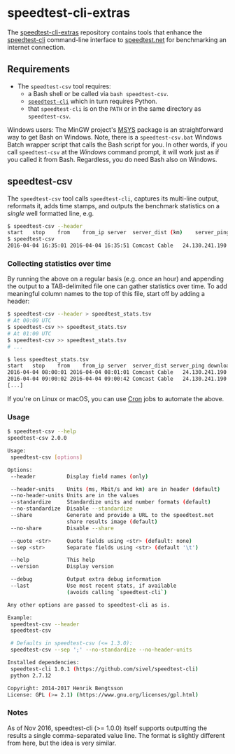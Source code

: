 # speedtest-cli-extras

The [speedtest-cli-extras] repository contains tools that enhance the
[speedtest-cli] command-line interface to [speedtest.net] for benchmarking an
internet connection.

## Requirements

* The `speedtest-csv` tool requires:
  - a Bash shell or be called via `bash speedtest-csv`.
  - [`speedtest-cli`](https://github.com/sivel/speedtest-cli) which in turn
    requires Python.
  - that `speedtest-cli` is on the `PATH` or in the same directory as
	`speedtest-csv`.

Windows users: The MinGW project's [MSYS] package is an straightforward way to
get Bash on Windows.  Note, there is a `speedtest-csv.bat` Windows Batch wrapper
script that calls the Bash script for you.  In other words, if you call
`speedtest-csv` at the _Windows_ command prompt, it will work just as if you
called it from Bash.  Regardless, you do need Bash also on Windows.


## speedtest-csv
The `speedtest-csv` tool calls `speedtest-cli`, captures its multi-line output,
reformats it, adds time stamps, and outputs the benchmark statistics on a
_single_ well formatted line, e.g.
```sh
$ speedtest-csv --header
start	stop	from	from_ip	server	server_dist (km)	server_ping (ms)	download (Mbit/s)	upload (Mbit/s)	share_url
$ speedtest-csv
2016-04-04 16:35:01	2016-04-04 16:35:51	Comcast Cable	24.130.241.190	Fastmetrics Inc. (San Francisco, CA)	20.46	18.168	4.88	1.34	http://www.speedtest.net/result/5224137223.png
```

### Collecting statistics over time
By running the above on a regular basis (e.g. once an hour) and appending the
output to a TAB-delimited file one can gather statistics over time.  To add
meaningful column names to the top of this file, start off by adding a header:
```sh
$ speedtest-csv --header > speedtest_stats.tsv
# At 00:00 UTC
$ speedtest-csv >> speedtest_stats.tsv
# At 01:00 UTC
$ speedtest-csv >> speedtest_stats.tsv
# ...

$ less speedtest_stats.tsv
start	stop	from	from_ip	server	server_dist	server_ping	download	upload	share_url
2016-04-04 08:00:01	2016-04-04 08:01:01	Comcast Cable	24.130.241.190	Fastmetrics Inc. (San Francisco, CA)	20.46	18.168	4.88	1.34	http://www.speedtest.net/result/5224137223.png
2016-04-04 09:00:02	2016-04-04 09:00:42	Comcast Cable	24.130.241.190	Monkey Brains (San Francisco, CA)	21.36	16.723	3.40	0.21	http://www.speedtest.net/result/5224152283.png
[...]
```

If you're on Linux or macOS, you can use [Cron] jobs to automate the above.


### Usage
```sh
$ speedtest-csv --help
speedtest-csv 2.0.0

Usage:
 speedtest-csv [options]

Options:
 --header          Display field names (only)

 --header-units    Units (ms, Mbit/s and km) are in header (default)
 --no-header-units Units are in the values
 --standardize     Standardize units and number formats (default)
 --no-standardize  Disable --standardize
 --share           Generate and provide a URL to the speedtest.net
                   share results image (default)
 --no-share        Disable --share

 --quote <str>     Quote fields using <str> (default: none)
 --sep <str>       Separate fields using <str> (default '\t')

 --help            This help
 --version         Display version

 --debug           Output extra debug information
 --last            Use most recent stats, if available
                   (avoids calling `speedtest-cli`)

Any other options are passed to speedtest-cli as is.

Example:
 speedtest-csv --header
 speedtest-csv

 # Defaults in speedtest-csv (<= 1.3.0):
 speedtest-csv --sep ';' --no-standardize --no-header-units

Installed dependencies:
 speedtest-cli 1.0.1 (https://github.com/sivel/speedtest-cli)
 python 2.7.12

Copyright: 2014-2017 Henrik Bengtsson
License: GPL (>= 2.1) (https://www.gnu.org/licenses/gpl.html)
```


### Notes

As of Nov 2016, speedtest-cli (>= 1.0.0) itself supports outputting the results
a single comma-separated value line. The format is slightly different from here,
but the idea is very similar.


[speedtest-cli-extras]: https://github.com/HenrikBengtsson/speedtest-cli-extras
[speedtest-cli]: https://github.com/sivel/speedtest-cli
[speedtest.net]: http://www.speedtest.net/
[MSYS]: http://www.mingw.org/wiki/msys
[Cron]: https://www.wikipedia.org/wiki/Cron
